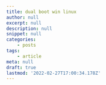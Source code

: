 ```yaml
---
title: dual boot win linux
author: null
excerpt: null
description: null
snippet: null
categories:
    - posts
tags:
    - article
meta: null
draft: true
lastmod: '2022-02-27T17:00:34.178Z'
---
```



